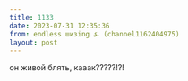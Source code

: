 ```yaml
---
title: 1133
date: 2023-07-31 12:35:36
from: endless шизing ⍼ (channel1162404975)
layout: post
---
```


он живой блять, кааак?????!?!
